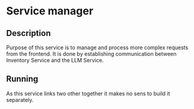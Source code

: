 # Service manager  

## Description

Purpose of this service is to manage and process more complex requests from the frontend. It is done by establishing communication between Inventory Service and the LLM Service.

## Running

As this service links two other together it makes no sens to build it separately.
